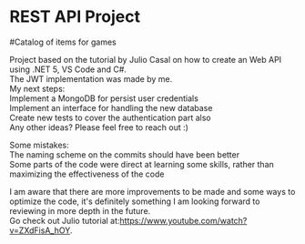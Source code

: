 # REST API Project
#Catalog of items for games

Project based on the tutorial by Julio Casal on how to create an Web API using .NET 5, VS Code and C#.   
  The JWT implementation was made by me.  
My next steps:  
  Implement a MongoDB for persist user credentials  
  Implement an interface for handling the new database  
  Create new tests to cover the authentication part also  
  Any other ideas? Please feel free to reach out :)  
 
Some mistakes:  
  The naming scheme on the commits should have been better  
   Some parts of the code were direct at learning some skills, rather than maximizing the effectiveness of the code  
 
 
I am aware that there are more improvements to be made and some ways to optimize the code, it's definitely something I am looking forward to reviewing in more depth in the future.  
  Go check out Julio tutorial at:https://www.youtube.com/watch?v=ZXdFisA_hOY.
